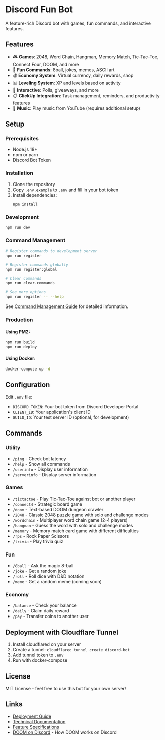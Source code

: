 # Discord Fun Bot

A feature-rich Discord bot with games, fun commands, and interactive features.

## Features

- 🎮 **Games**: 2048, Word Chain, Hangman, Memory Match, Tic-Tac-Toe, Connect Four, DOOM, and more
- 🎉 **Fun Commands**: 8ball, jokes, memes, ASCII art
- 💰 **Economy System**: Virtual currency, daily rewards, shop
- 📊 **Leveling System**: XP and levels based on activity
- 🎁 **Interactive**: Polls, giveaways, and more
- 📋 **ClickUp Integration**: Task management, reminders, and productivity features
- 🎵 **Music**: Play music from YouTube (requires additional setup)

## Setup

### Prerequisites

- Node.js 18+
- npm or yarn
- Discord Bot Token

### Installation

1. Clone the repository
2. Copy `.env.example` to `.env` and fill in your bot token
3. Install dependencies:
   ```bash
   npm install
   ```

### Development

```bash
npm run dev
```

### Command Management

```bash
# Register commands to development server
npm run register

# Register commands globally
npm run register:global

# Clear commands
npm run clear-commands

# See more options
npm run register -- --help
```

See [Command Management Guide](docs/COMMAND_MANAGEMENT.md) for detailed information.

### Production

#### Using PM2:
```bash
npm run build
npm run deploy
```

#### Using Docker:
```bash
docker-compose up -d
```

## Configuration

Edit `.env` file:
- `DISCORD_TOKEN`: Your bot token from Discord Developer Portal
- `CLIENT_ID`: Your application's client ID
- `GUILD_ID`: Your test server ID (optional, for development)

## Commands

### Utility
- `/ping` - Check bot latency
- `/help` - Show all commands
- `/userinfo` - Display user information
- `/serverinfo` - Display server information

### Games
- `/tictactoe` - Play Tic-Tac-Toe against bot or another player
- `/connect4` - Strategic board game
- `/doom` - Text-based DOOM dungeon crawler
- `/2048` - Classic 2048 puzzle game with solo and challenge modes
- `/wordchain` - Multiplayer word chain game (2-4 players)
- `/hangman` - Guess the word with solo and challenge modes
- `/memory` - Memory match card game with different difficulties
- `/rps` - Rock Paper Scissors
- `/trivia` - Play trivia quiz

### Fun
- `/8ball` - Ask the magic 8-ball
- `/joke` - Get a random joke
- `/roll` - Roll dice with D&D notation
- `/meme` - Get a random meme (coming soon)

### Economy
- `/balance` - Check your balance
- `/daily` - Claim daily reward
- `/pay` - Transfer coins to another user

## Deployment with Cloudflare Tunnel

1. Install cloudflared on your server
2. Create a tunnel: `cloudflared tunnel create discord-bot`
3. Add tunnel token to `.env`
4. Run with docker-compose

## License

MIT License - feel free to use this bot for your own server!

## Links

- [Deployment Guide](deployment/DEPLOYMENT_GUIDE.md)
- [Technical Documentation](TECHNICAL_DOCS.md)
- [Feature Specifications](FEATURES_SPEC.md)
- [DOOM on Discord](DOOM_ON_DISCORD.md) - How DOOM works on Discord

